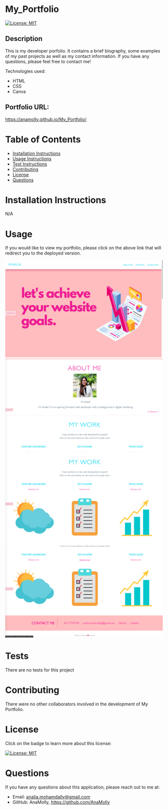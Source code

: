# My_Portfolio

  [![License: MIT](https://img.shields.io/badge/License-MIT-yellow.svg)](https://opensource.org/licenses/MIT)

  ## Description
  This is my developer porfolio. It contains a brief biography, some examples of my past projects as well as my contact information. If you have any questions, please feel free to contact me!
  ![]()

  Technologies used:
  - HTML
  - CSS 
  - Canva

  ## Portfolio URL:
  https://anamolly.github.io/My_Portfolio/

  # Table of Contents
  - [Installation Instructions](#installation-instructions)
  - [Usage Instructions](#usage)
  - [Test Instructions](#tests)
  - [Contributing](#contributing)
  - [License](#license)
  - [Questions](#questions)

  # Installation Instructions
  N/A

  # Usage
  If you would like to view my portfolio, please click on the above link that will redirect you to the deployed version.

  ![](./assets/images/Screenshot1.png) 
  ![](./assets/images/Screenshot2.png) 
  ![](./assets/images/Screenshot3.png) 
  ![](./assets/images/Screenshot4.png) 


  # Tests
  There are no tests for this project

  # Contributing
  There were no other collaborators involved in the development of My Portfolio.

  # License
  Click on the badge to learn more about this license:

  [![License: MIT](https://img.shields.io/badge/License-MIT-yellow.svg)](https://opensource.org/licenses/MIT)
  
  # Questions
  If you have any questions about this application, please reach out to me at: 

  - Email: analia.mohamdally@gmail.com
  - GitHub: AnaMolly, https://github.com/AnaMolly

